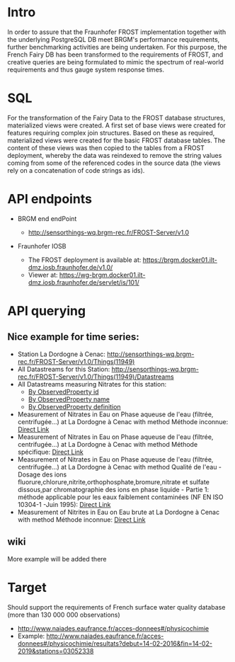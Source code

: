 # Intro

In order to assure that the Fraunhofer FROST implementation together with the underlying PostgreSQL DB meet BRGM's performance requirements, further benchmarking activities are being undertaken. For this purpose, the French Fairy DB has been transformed to the requirements of FROST, and creative queries are being formulated to mimic the spectrum of real-world requirements and thus gauge system response times.

# SQL
For the transformation of the Fairy Data to the FROST database structures, materialized views were created.
A first set of base views were created for features requiring complex join structures. Based on these as required, materialized views were created for the basic FROST database tables. The content of these views was then copied to the tables from a FROST deployment, whereby the data was reindexed to remove the string values coming from some of the referenced codes in the source data (the views rely on a concatenation of code strings as ids).

# API endpoints
- BRGM end endPoint
  - http://sensorthings-wq.brgm-rec.fr/FROST-Server/v1.0

- Fraunhofer IOSB
  - The FROST deployment is available at:
https://brgm.docker01.ilt-dmz.iosb.fraunhofer.de/v1.0/
  - Viewer at:
https://wg-brgm.docker01.ilt-dmz.iosb.fraunhofer.de/servlet/is/101/

# API querying
## Nice example for time series:
- Station La Dordogne à Cenac: http://sensorthings-wq.brgm-rec.fr/FROST-Server/v1.0/Things(11949)
- All Datastreams for this Station: http://sensorthings-wq.brgm-rec.fr/FROST-Server/v1.0/Things(11949)/Datastreams
- All Datastreams measuring Nitrates for this station:
  - [By ObservedProperty id](http://sensorthings-wq.brgm-rec.fr/FROST-Server/v1.0/Things%2811949%29/Datastreams?$filter=ObservedProperties/id+eq+1340)
  - [By ObservedProperty name](http://sensorthings-wq.brgm-rec.fr/FROST-Server/v1.0/Things%2811949%29/Datastreams?$filter=ObservedProperties/name+eq+'Nitrates')
  - [By ObservedProperty definition](http://sensorthings-wq.brgm-rec.fr/FROST-Server/v1.0/Things%2811949%29/Datastreams?$filter=ObservedProperties/definition+eq+'http://id.eaufrance.fr/par/Nitrates')
- Measurement of Nitrates in Eau on Phase aqueuse de l'eau (filtrée, centrifugée...) at La Dordogne à Cenac with method Méthode inconnue:
  [Direct Link](http://sensorthings-wq.brgm-rec.fr/FROST-Server/v1.0/Datastreams%286024103%29/Observations)
- Measurement of Nitrates in Eau on Phase aqueuse de l'eau (filtrée, centrifugée...) at La Dordogne à Cenac with method Méthode spécifique:
  [Direct Link](http://sensorthings-wq.brgm-rec.fr/FROST-Server/v1.0/Datastreams%286024442%29/Observations)
- Measurement of Nitrates in Eau on Phase aqueuse de l'eau (filtrée, centrifugée...) at La Dordogne à Cenac with method Qualité de l'eau - Dosage des ions fluorure,chlorure,nitrite,orthophosphate,bromure,nitrate et sulfate dissous,par chromatographie des ions en phase liquide - Partie 1: méthode applicable pour les eaux faiblement contaminées (NF EN ISO 10304-1 -Juin 1995):
  [Direct Link](http://sensorthings-wq.brgm-rec.fr/FROST-Server/v1.0/Datastreams%286024434%29/Observations)
- Measurement of Nitrites in Eau on Eau brute at La Dordogne à Cenac with method Méthode inconnue:
  [Direct Link](http://sensorthings-wq.brgm-rec.fr/FROST-Server/v1.0/Datastreams%286024102%29/Observations)

## wiki
More example will be added there

# Target

Should support the requirements of French surface water quality database (more than 130 000 000 observations)
- http://www.naiades.eaufrance.fr/acces-donnees#/physicochimie
- Example: http://www.naiades.eaufrance.fr/acces-donnees#/physicochimie/resultats?debut=14-02-2016&fin=14-02-2019&stations=03052338
